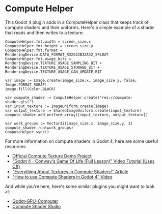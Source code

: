 # Compute Helper

This Godot 4 plugin adds in a ComputeHelper class that keeps track of compute shaders and their uniforms.
Here's a simple example of a shader that reads and then writes to a texture:
```gdscript
ComputeHelper.fmt.width = screen_size.x
ComputeHelper.fmt.height = screen_size.y
ComputeHelper.fmt.format = RenderingDevice.DATA_FORMAT_R32G32B32A32_SFLOAT
ComputeHelper.fmt.usage_bits = RenderingDevice.TEXTURE_USAGE_SAMPLING_BIT + RenderingDevice.TEXTURE_USAGE_STORAGE_BIT + RenderingDevice.TEXTURE_USAGE_CAN_UPDATE_BIT

var image := Image.create(image_size.x, image_size.y, false, Image.FORMAT_RGBAF)
image.fill(Color.BLACK)

var compute_shader := ComputeHelper.create("res://compute-shader.glsl")
var input_texture := ImageUniform.create(image)
var output_texture := SharedImageUniform.create(input_texture)
compute_shader.add_uniform_array([input_texture, output_texture])

var work_groups := Vector3i(image_size.x, image_size.y, 1)
compute_shader.run(work_groups)
ComputeHelper.sync()
```
For more information on compute shaders in Godot 4, here are some useful resources:
- [Official Compute Texture Demo Project](https://github.com/godotengine/godot-demo-projects/tree/master/compute/texture)
- ["Godot 4 - Conway's Game Of Life (Full Lesson)" Video Tutorial (Uses C#)](https://www.youtube.com/watch?v=VQhi2w1E0iU)
- ["Everything About Textures in Compute Shaders!" Article](https://nekotoarts.github.io/teaching/compute-shader-textures)
- ["How to use Compute Shaders in Godot 4" Video](https://www.youtube.com/watch?v=5CKvGYqagyI)

And while you're here, here's some similar plugins you might want to look at:
- [Godot-GPU-Computer](https://github.com/PGComai/Godot-GPU-Computer)
- [Compute Shader Studio](https://github.com/pascal-ballet/ComputeShaderStudio)
